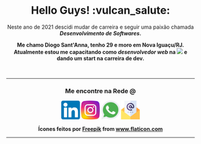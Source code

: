 <h1 align="center">Hello Guys! :vulcan_salute:</h1>

<p align="center">Neste ano de 2021 descidi mudar de carreira e seguir uma paixão chamada <strong><em>Desenvolvimento de Softwares</em><strong/>.</p>
<p align="center">
  Me chamo <strong>Diogo Sant'Anna</strong>, tenho 29 e moro em Nova Iguaçu/RJ.
  <br>
  Atualmente estou me capacitando como <i>desenvolvedor web</i> na  <a href="https://www.betrybe.com/"><img src="https://uploads-ssl.webflow.com/5fba98ad987231cf0efa3d58/5fba9c9a93a2e77624258d49_Logo.svg" width="50px"/></a> e dando um start na carreira de dev.
</p>
</br>
<hr>
<h3 align="center">Me encontre na Rede <b>@</b></h3>
<p align="center">
  <a href="https://www.linkedin.com/in/diogo-santanna/" target="_blank"><img src="linkedin.png" width="50px"/></a>
  <a href="https://www.instagram.com/diiiisantanna/" target="_blank"><img src="instagram.png" width="50px"/></a>
  <a href="https://api.whatsapp.com/send?phone=5521991488742" target="_blank"><img src="whatsapp.png" width="50px"/></a>
  <a href="diogo.santanna@outlook.com.br" target="_blank"><img src="marketing-de-email.png" width="50px"/></a>
</p>
<p align="center">Ícones feitos por <a href="https://www.freepik.com" title="Freepik">Freepik</a> from <a href="https://www.flaticon.com/br/" title="Flaticon">www.flaticon.com</a></p>
<hr>
